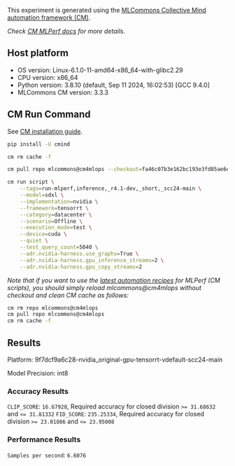 This experiment is generated using the [MLCommons Collective Mind automation framework (CM)](https://github.com/mlcommons/cm4mlops).

*Check [CM MLPerf docs](https://docs.mlcommons.org/inference) for more details.*

## Host platform

* OS version: Linux-6.1.0-11-amd64-x86_64-with-glibc2.29
* CPU version: x86_64
* Python version: 3.8.10 (default, Sep 11 2024, 16:02:53) 
[GCC 9.4.0]
* MLCommons CM version: 3.3.3

## CM Run Command

See [CM installation guide](https://docs.mlcommons.org/inference/install/).

```bash
pip install -U cmind

cm rm cache -f

cm pull repo mlcommons@cm4mlops --checkout=fa46c07b3e162bc193e3fd85ae6ebbfabae75225

cm run script \
	--tags=run-mlperf,inference,_r4.1-dev,_short,_scc24-main \
	--model=sdxl \
	--implementation=nvidia \
	--framework=tensorrt \
	--category=datacenter \
	--scenario=Offline \
	--execution_mode=test \
	--device=cuda \
	--quiet \
	--test_query_count=5040 \
	--adr.nvidia-harness.use_graphs=True \
	--adr.nvidia-harness.gpu_inference_streams=2 \
	--adr.nvidia-harness.gpu_copy_streams=2
```
*Note that if you want to use the [latest automation recipes](https://docs.mlcommons.org/inference) for MLPerf (CM scripts),
 you should simply reload mlcommons@cm4mlops without checkout and clean CM cache as follows:*

```bash
cm rm repo mlcommons@cm4mlops
cm pull repo mlcommons@cm4mlops
cm rm cache -f

```

## Results

Platform: 9f7dcf9a6c28-nvidia_original-gpu-tensorrt-vdefault-scc24-main

Model Precision: int8

### Accuracy Results 
`CLIP_SCORE`: `16.67928`, Required accuracy for closed division `>= 31.68632` and `<= 31.81332`
`FID_SCORE`: `235.25334`, Required accuracy for closed division `>= 23.01086` and `<= 23.95008`

### Performance Results 
`Samples per second`: `6.6076`
